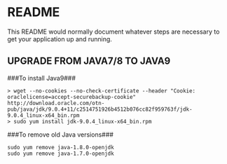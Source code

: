 # README #

This README would normally document whatever steps are necessary to get your application up and running.

## UPGRADE FROM JAVA7/8 TO JAVA9 ###
###To install Java9###
```
> wget --no-cookies --no-check-certificate --header "Cookie: oraclelicense=accept-securebackup-cookie" http://download.oracle.com/otn-pub/java/jdk/9.0.4+11/c2514751926b4512b076cc82f959763f/jdk-9.0.4_linux-x64_bin.rpm
> sudo yum install jdk-9.0.4_linux-x64_bin.rpm
```
###To remove old Java versions###
```
sudo yum remove java-1.8.0-openjdk
sudo yum remove java-1.7.0-openjdk
```
